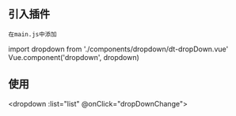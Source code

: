 ## 引入插件
`在main.js中添加` 

import dropdown from './components/dropdown/dt-dropDown.vue'
Vue.component('dropdown', dropdown)



## 使用 

<dropdown :list="list" @onClick="dropDownChange"></dropdown>
